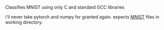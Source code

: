 Classifies MNIST using only C and standard GCC libraries

i'll never take pytorch and numpy for granted again. expects [MNIST](http://yann.lecun.com/exdb/mnist/) files in working directory.